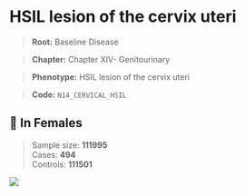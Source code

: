 # HSIL lesion of the cervix uteri

> **Root:** Baseline Disease  

> **Chapter:** Chapter XIV- Genitourinary  

> **Phenotype:** HSIL lesion of the cervix uteri  

> **Code:** `N14_CERVICAL_HSIL`

## 👩 In Females  
> Sample size: **111995**  
> Cases: **494**  
> Controls: **111501**
<img src="/Disease/Figures/ALL/Baseline/N14_CERVICAL_HSIL.png"/>
<CsvTable src="/public/Disease/Data/ALL/Baseline/LG_N14_CERVICAL_HSIL.csv" label="🔍 View full results" />
